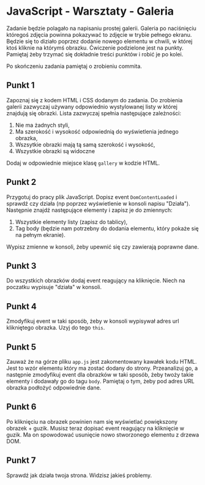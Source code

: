 # JavaScript - Warsztaty - Galeria

Zadanie będzie polagało na napisaniu prostej galerii. Galeria po naciśnięciu któregoś zdjęcia powinna pokazywać to zdjęcie w trybie pełnego ekranu.
Będzie się to diziało poprzez dodanie nowego elementu w chwili, w której ktoś kliknie na którymś obrazku.
Ćwiczenie podzielone jest na punkty. Pamiętaj żeby trzymać się dokładnie treści punktów i robić je po kolei.

Po skończeniu zadania pamiętaj o zrobieniu commita.

## Punkt 1
Zapoznaj się z kodem HTML i CSS dodanym do zadania. Do zrobienia galerii zazwyczaj używany odpowiednio wystylowanej listy w której znajdują się obrazki.
Lista zazwyczaj spełnia następujące zależności:

1. Nie ma żadnych styli,
2. Ma szerokość i wysokość odpowiednią do wyświetlenia jednego obrazka,
3. Wszsytkie obrazki mają tą samą szerokość i wysokość,
5. Wszystkie obrazki są widoczne

Dodaj w odpowiednie miejsce klasę ```gallery``` w kodzie HTML.

## Punkt 2
Przygotuj do pracy plik JavaScript. Dopisz event ```DomContentLoaded``` i sprawdź czy działa (np poprzez wyświetlenie w konsoli napisu "Działa").
Następnie znajdź następujące elementy i zapisz je do zmiennych:

1. Wszystkie elementy listy (zapisz do tablicy),
2. Tag body (będzie nam potrzebny do dodania elementu, który pokaże się na pełnym ekranie).

Wypisz zmienne w konsoli, żeby upewnić się czy zawierają poprawne dane.

## Punkt 3
Do wszystkich obrazków dodaj event reagujący na kliknięcie. Niech na poczatku wypisuje "działa" w konsoli.

## Punkt 4
Zmodyfikuj event w taki sposób, żeby w konsoli wypisywał adres url klikniętego obrazka. Uzyj do tego ```this```.

## Punkt 5
Zauważ że na górze pliku ```app.js``` jest zakomentowany kawałek kodu HTML. Jest to wzór elementu który ma zostać dodany do  strony.
Przeanalizuj go, a następnie zmodyfikuj event dla obrazków w taki sposób, żeby twoży takie elementy i dodawały go do tagu ```body```.
Pamiętaj o tym, żeby pod adres URL obrazka podłożyć odpowiednie dane.

## Punkt 6
Po kliknięciu na obrazek powinien nam się wyświetlać powiększony obrazek + guzik. Musisz teraz dopisać event reagujący na kliknięcie w guzik. Ma on spowodować usunięcie nowo stworzonego elementu z drzewa DOM.

## Punkt 7
Sprawdź jak działa twoja strona. Widzisz jakieś problemy.
